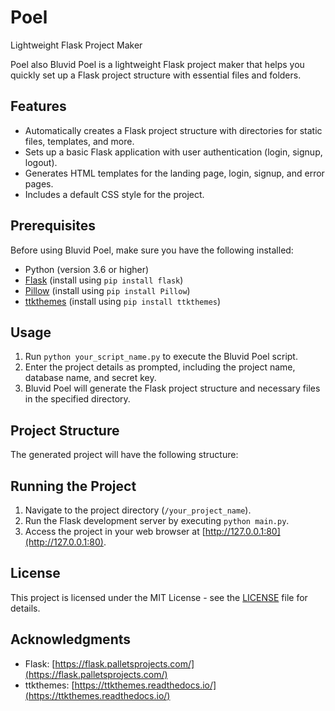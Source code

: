 # Poel
Lightweight Flask Project Maker

Poel also Bluvid Poel is a lightweight Flask project maker that helps you quickly set up a Flask project structure with essential files and folders.

## Features

- Automatically creates a Flask project structure with directories for static files, templates, and more.
- Sets up a basic Flask application with user authentication (login, signup, logout).
- Generates HTML templates for the landing page, login, signup, and error pages.
- Includes a default CSS style for the project.

## Prerequisites

Before using Bluvid Poel, make sure you have the following installed:

- Python (version 3.6 or higher)
- [Flask](https://flask.palletsprojects.com/en/2.0.x/installation/) (install using `pip install flask`)
- [Pillow](https://pillow.readthedocs.io/en/stable/installation.html) (install using `pip install Pillow`)
- [ttkthemes](https://ttkthemes.readthedocs.io/en/latest/) (install using `pip install ttkthemes`)

## Usage

1. Run `python your_script_name.py` to execute the Bluvid Poel script.
2. Enter the project details as prompted, including the project name, database name, and secret key.
3. Bluvid Poel will generate the Flask project structure and necessary files in the specified directory.

## Project Structure

The generated project will have the following structure:


## Running the Project

1. Navigate to the project directory (`/your_project_name`).
2. Run the Flask development server by executing `python main.py`.
3. Access the project in your web browser at [http://127.0.0.1:80](http://127.0.0.1:80).

## License

This project is licensed under the MIT License - see the [LICENSE](LICENSE) file for details.

## Acknowledgments

- Flask: [https://flask.palletsprojects.com/](https://flask.palletsprojects.com/)
- ttkthemes: [https://ttkthemes.readthedocs.io/](https://ttkthemes.readthedocs.io/)
